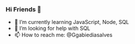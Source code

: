 ### Hi Friends 👋


- 🌱 I’m currently learning JavaScript, Node, SQL
- 🤔 I’m looking for help with SQL
- 📫 How to reach me: @Ggabiediasalves


